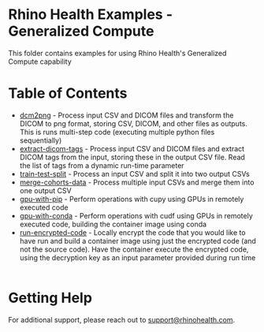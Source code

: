# Rhino Health Examples - Generalized Compute
This folder contains examples for using Rhino Health's Generalized Compute capability
<br>

# Table of Contents
- [dcm2png](./dcm2png/README.md) - Process input CSV and DICOM files and transform the DICOM to png format, storing CSV, DICOM, and other files as outputs. This is runs multi-step code (executing multiple python files sequentially) 
- [extract-dicom-tags](./extract-dicom-tags/README.md) - Process input CSV and DICOM files and extract DICOM tags from the input, storing these in the output CSV file. Read the list of tags from a dynamic run-time parameter
- [train-test-split](./train-test-split/README.md) - Process an input CSV and split it into two output CSVs
- [merge-cohorts-data](./merge-cohorts-data/README.md) - Process multiple input CSVs and merge them into one output CSV
- [gpu-with-pip](./gpu-with-pip/README.md) - Perform operations with cupy using GPUs in remotely executed code
- [gpu-with-conda](./gpu-with-conda/README.md) - Perform operations with cudf using GPUs in remotely executed code, building the container image using conda
- [run-encrypted-code](./run-encrypted-code/README.md) - Locally encrypt the code that you would like to have run and build a container image using just the encrypted code (and not the source code). Have the container execute the encrypted code, using the decryption key as an input parameter provided during run time
<br><br>

# Getting Help
For additional support, please reach out to [support@rhinohealth.com](mailto:support@rhinohealth.com).

